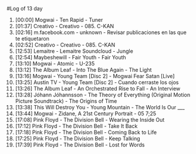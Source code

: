 #Log of 13 day

1. [00:00] Mogwai - Ten Rapid - Tuner
1. [01:37] Creativo - Creativo - 085. C-KAN
1. [02:16] m.facebook.com - unknown - Revisar publicaciones en las que te etiquetaron
1. [02:52] Creativo - Creativo - 085. C-KAN
1. [12:53] Lemaitre - Lemaitre Soundcloud - Jungle
1. [12:54] Maybeshewill - Fair Youth - Fair Youth
1. [13:10] Mogwai - Atomic - U-235
1. [13:12] The Album Leaf - Into The Blue Again - The Light
1. [13:16] Mogwai - Young Team [Disc 2] - Mogwai Fear Satan [Live]
1. [13:25] Austin TV - Young Team [Disc 2] - Cuando cerraste los ojos
1. [13:26] The Album Leaf - An Orchestrated Rise to Fall - An Interview
1. [13:28] Jóhann Jóhannsson - The Theory of Everything (Original Motion Picture Soundtrack) - The Origins of Time
1. [13:38] This Will Destroy You - Young Mountain - The World Is Our ___
1. [13:44] Mogwai - Zidane, A 21st Century Portrait - 05 7;25
1. [17:08] Pink Floyd - The Division Bell - Wearing the Inside Out
1. [17:12] Pink Floyd - The Division Bell - Take It Back
1. [17:18] Pink Floyd - The Division Bell - Coming Back to Life
1. [17:25] Pink Floyd - The Division Bell - Keep Talking
1. [17:39] Pink Floyd - The Division Bell - Lost for Words
